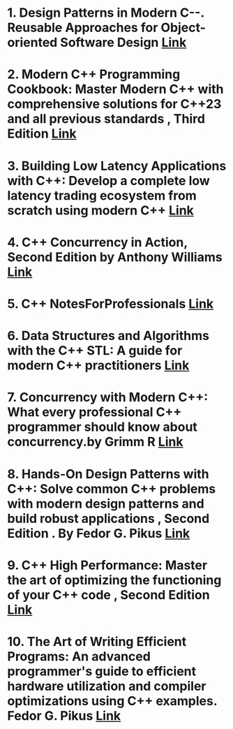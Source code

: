 # 1. Design Patterns in Modern C--. Reusable Approaches for Object-oriented Software Design [Link](https://www.oreilly.com/library/view/design-patterns-in/9781484236031/)

# 2. Modern C++ Programming Cookbook: Master Modern C++ with comprehensive solutions for C++23 and all previous standards , Third Edition [Link](https://www.packtpub.com/en-in/product/modern-c-programming-cookbook-9781835084847)

# 3. Building Low Latency Applications with C++: Develop a complete low latency trading ecosystem from scratch using modern C++ [Link](https://www.packtpub.com/en-us/product/building-low-latency-applications-with-c-9781837639359)

# 4. C++ Concurrency in Action, Second Edition by Anthony Williams [Link](https://www.oreilly.com/library/view/c-concurrency-in/9781617294693/?_gl=1*14jvek6*_ga*MTU4NDQ5OTk0OS4xNzMzMDU2MTE2*_ga_092EL089CH*MTczMzA1NjExNS4xLjEuMTczMzA1NjM4MC42MC4wLjA.)

# 5. C++ NotesForProfessionals [Link](https://books.goalkicker.com/CPlusPlusBook/)

# 6. Data Structures and Algorithms with the C++ STL: A guide for modern C++ practitioners [Link](https://www.packtpub.com/en-us/product/data-structures-and-algorithms-with-the-c-stl-9781835468555)

# 7. Concurrency with Modern C++: What every professional C++ programmer should know about concurrency.by Grimm R [Link](https://www.packtpub.com/en-in/product/concurrency-with-modern-c-9781838982737?srsltid=AfmBOoqr-x0E4CQITuUCP9Bs_zbBjEj1WPfVDv-HOLvcvhTuqMg8Nu7v)

# 8. Hands-On Design Patterns with C++: Solve common C++ problems with modern design patterns and build robust applications , Second Edition . By Fedor G. Pikus [Link](https://www.packtpub.com/en-us/product/hands-on-design-patterns-with-c-9781804611555)

# 9. C++ High Performance: Master the art of optimizing the functioning of your C++ code , Second Edition [Link](https://www.packtpub.com/en-in/product/c-high-performance-9781839216541)

# 10. The Art of Writing Efficient Programs: An advanced programmer's guide to efficient hardware utilization and compiler optimizations using C++ examples. Fedor G. Pikus [Link](https://www.packtpub.com/en-dk/product/the-art-of-writing-efficient-programs-9781800208117)
